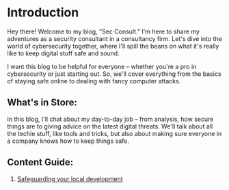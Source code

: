 # Introduction

Hey there! Welcome to my blog, "Sec Consult." I'm here to share my adventures as a security consultant in a consultancy firm. Let's dive into the world of cybersecurity together, where I'll spill the beans on what it's really like to keep digital stuff safe and sound.

I want this blog to be helpful for everyone – whether you're a pro in cybersecurity or just starting out. So, we'll cover everything from the basics of staying safe online to dealing with fancy computer attacks.

## What's in Store:

In this blog, I'll chat about my day-to-day job – from analysis, how secure things are to giving advice on the latest digital threats. We'll talk about all the techie stuff, like tools and tricks, but also about making sure everyone in a company knows how to keep things safe.

## Content Guide:

1. [Safeguarding your local development](./saveguarding-development)
